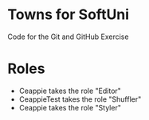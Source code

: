 # Towns for SoftUni

Code for the Git and GitHub Exercise

# Roles
*	Ceappie takes the role "Editor"
*	CeappieTest takes the role "Shuffler"
*	Ceappie takes the role "Styler"
